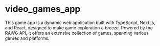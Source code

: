 # video_games_app
This game app is a dynamic web application built with TypeScript, Next.js, and React, designed to make game exploration a breeze. Powered by the RAWG API, it offers an extensive collection of games, spanning various genres and platforms.
